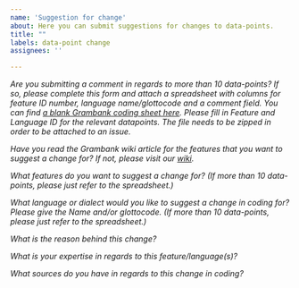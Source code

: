```yaml
---
name: 'Suggestion for change'
about: Here you can submit suggestions for changes to data-points.
title: ""
labels: data-point change
assignees: ''

---
```

*Are you submitting a comment in regards to more than 10 data-points? If so, please complete this form and attach a spreadsheet with columns for feature ID number, language name/glottocode and a comment field. You can find [a blank Grambank coding sheet here](https://github.com/grambank/grambank/blob/master/docs/Grambank_most_updated_sheet.tsv). Please fill in Feature and Language ID for the relevant datapoints.  The file needs to be zipped in order to be attached to an issue.*


*Have you read the Grambank wiki article for the features that you want to suggest a change for? If not, please visit our [wiki](https://github.com/grambank/grambank/wiki).*


*What features do you want to suggest a change for? (If more than 10 data-points, please just refer to the spreadsheet.)*


*What language or dialect would you like to suggest a change in coding for? Please give the Name and/or glottocode. (If more than 10 data-points, please just refer to the spreadsheet.)*


*What is the reason behind this change?*


*What is your expertise in regards to this feature/language(s)?*


*What sources do you have in regards to this change in coding?*
